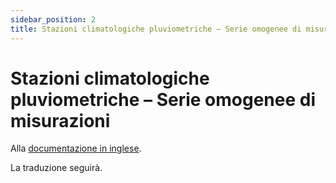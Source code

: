 ```yaml
---
sidebar_position: 2
title: Stazioni climatologiche pluviometriche – Serie omogenee di misurazioni
---
```


# Stazioni climatologiche pluviometriche – Serie omogenee di misurazioni

Alla [documentazione in inglese](https://opendatadocs.meteoswiss.ch/c-climate-data/c2-climate-percipitation-stations_homogeneou).

La traduzione seguirà.
